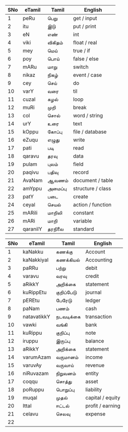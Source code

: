 | SNo  | eTamil  | Tamil  | English  |
|------|-------------|------------|--------------|
| 1  | peRu  | பெறு  | get / input  |
| 2  | itu  | இடு  | put / print  |
| 3  | eN  | எண்  | int  |
| 4  | viki  | விகிதம்  | float / real   |
| 5  | mey  | மெய்  | true  / if  |
| 6  | poy  | பொய்  | false / else  |
| 7  | mARu  | மாறு  | switch  |
| 8  | nikaz  | நிகழ்  | event / case  |
| 9  | cey  | செய்  | do  |
| 10  | varY  | வரை  | til  |
| 11  | cuzal  | சுழல்  | loop  |
| 12  | muRi  | முறி  | break  |
| 13  | col  | சொல்  | word / string  |
| 14  | urY  | உரை  | text  |
| 15  | kOppu  | கோப்பு  | file / database  |
| 16  | eZuqu  | எழுது  | write  |
| 17  | pati  | படி  | read  |
| 18  | qaravu  | தரவு  | data  |
| 19  | pulam  | புலம்  | field  |
| 20  | paqivu  | பதிவு  | record  |
| 21  | AvaNam  | ஆவணம்  | document / table  |
| 22  | amYppu  | அமைப்பு  | structure / class  |
| 23  | patY  | படை  | create  |
| 24  | ceyal  | செயல்  | action / function  |
| 25  | mARili  | மாறிலி  | constant  |
| 26  | mARi  | மாறி  | variable  |
| 27  | qaranilY  | தரநிலை  | standard  |


| SNo  | eTamil  | Tamil  | English  |
|------|-------------|------------|--------------|
|  1  |  kaNakku  | கணக்கு  | Account  |
|  2  |  kaNakkiyal  |  கணக்கியல்  |  Accounting  |
|  3  |  paRRu  |  பற்று  |  debit  |
|  4  |  varavu  |  வரவு  |  credit  |
|  5  |  aRikkY  |  அறிக்கை  |  statement  |
|  6  |  kuRippEtu  |  குறிப்பேடு  |  journal  |
|  7  |  pEREtu  |  பேரேடு  |  ledger  |
|  8  |  paNam  |  பணம்  |  cash  |
|  9  |  natavatikkY  |  நடவடிக்கை  |  transaction  |
| 10  |  vawki  |  வங்கி  |  bank  |
| 11  |  kuRippu  |  குறிப்பு  |  note  |
| 12  |  iruppu  |  இருப்பு  |  balance  |
| 13  |  aRikkY  |  அறிக்கை  |  statement  |
| 14  |  varumAzam  |  வருமானம்  |  income  |
| 15  |  varuvAy  |  வருவாய்  |  revenue  |
| 16  |  niRuvazam  |  நிறுவனம்  |  entity  |
| 17  |  coqqu  |  சொத்து  |  asset  |
| 18  |  poRuppu  |  பொறுப்பு  |  liability  |
| 19  |  muqal  |  முதல்  |  capital / equity  |
| 20  |  Ittal  |  ஈட்டல்  |  profit / earning  |
| 21  |  celavu  |  செலவு  |  expense  |
| 22  |  
